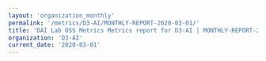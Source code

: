 ```yaml
---
layout: 'organization_monthly'
permalink: '/metrics/D3-AI/MONTHLY-REPORT-2020-03-01/'
title: 'DAI Lab OSS Metrics Metrics report for D3-AI | MONTHLY-REPORT-2020-03-01'
organization: 'D3-AI'
current_date: '2020-03-01'
---
```

